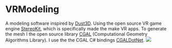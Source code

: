 # VRModeling
A modeling software inspired by [Dust3D](https://dust3d.org/). 
Using the open source VR game engine [StereoKit](https://stereokit.net/), which is specifically made the make VR apps.
To generate the mesh I the open source library [CGAL](https://www.cgal.org/) (Computational Geometry Algorithms Library).
I use the the CGAL C# bindings [CGALDotNet](https://github.com/Scrawk/CGALDotNet).
![](img/AddingPoints.gif)